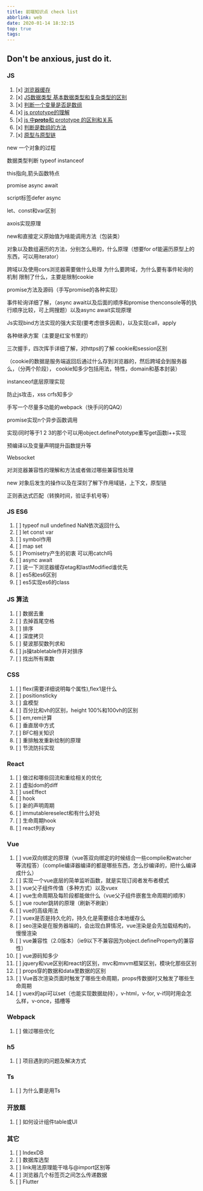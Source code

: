 ```yaml
---
title: 前端知识点 check list
abbrlink: web
date: 2020-01-14 18:32:15
top: true
tags:
---
```


## Don't be anxious, just do it.

<!-- more -->

### JS

1. [x] [浏览器缓存](/cache.html)
2. [x] [JS数据类型 基本数据类型和复杂类型的区别](/1405041715.html)
3. [x] [判断一个变量是否是数组](/isArray.html)
4. [x] [js prototype的理解](/prototype.html)
5. [x] [js 中**proto**和 prototype 的区别和关系](/proto.html)
6. [x] [判断是数组的方法](/isArray.html)
7. [x] [原型与原型链](/1015335320.html)

new 一个对象的过程

数据类型判断 typeof instanceof

this指向,箭头函数特点

promise async await

script标签defer async

let、const和var区别

axois实现原理

new和直接定义原始值为啥能调用方法（包装类）

对象以及数组遍历的方法，分别怎么用的，什么原理（想要for of能遍历原型上的东西，可以用iterator）

跨域以及使用cors浏览器需要做什么处理  为什么要跨域，为什么要有事件轮询的机制  限制了什么，主要是限制cookie

promise方法及源码（手写promise的各种实现）

事件轮询详细了解，（async await以及后面的顺序和promise thenconsole等的执行顺序比较，可上网搜题）以及async await实现原理

Js实现bind方法实现的强大实现(要考虑很多因素)，以及实现call，apply    


各种继承方案（主要是红宝书里的）

三次握手，四次挥手详细了解，对https的了解  cookie和session区别

（cookie的数据是服务端返回后通过什么存到浏览器的，然后跨域会到服务器么，（分两个阶段）， cookie知多少包括用法，特性，domain和基本封装）

instanceof底层原理实现

防止js攻击，xss crfs知多少

手写一个尽量多功能的webpack（快手问的QAQ）

promise实现n个异步函数调用

实现i同时等于1  2   3的那个可以用object.definePototype重写get函数i++实现

预编译以及变量声明提升函数提升等

Websocket

对浏览器兼容性的理解和方法或者做过哪些兼容性处理

new 对象后发生的操作以及在深刻了解下作用域链，上下文，原型链

正则表达式匹配（转换时间，验证手机号等）


### JS ES6
1. [ ] typeof null undefined NaN依次返回什么
2. [ ] let const var
3. [ ] symbol作用
4. [ ] map set
5. [ ] Promisetry产生的初衷 可以用catch吗
6. [ ] async await
8. [ ] 说一下浏览器缓存etag和lastModified谁优先
9. [ ] es5和es6区别
10. [ ] es5实现es6的class

### JS 算法

1. [ ] 数据去重
2. [ ] 去掉首尾空格
3. [ ] 排序
4. [ ] 深度拷贝
5. [ ] 斐波那契数列求和
6. [ ] js操tabletable作并对排序
7. [ ] 找出所有乘数

### CSS

1. [ ] flex(需要详细说明每个属性),flex1是什么
2. [ ] positionsticky
3. [ ] 盒模型
4. [ ] 百分比和vh的区别，height 100%和100vh的区别
5. [ ] em,rem计算
6. [ ] 垂直居中方式
7. [ ] BFC相关知识
8. [ ] 重排触发重新绘制的原理
9. [ ] 节流防抖实现

### React

1. [ ] 做过和哪些回流和重绘相关的优化
2. [ ] 虚拟dom的diff
3. [ ] useEffect
4. [ ] hook
5. [ ] 新的声明周期
6. [ ] immutablereselect和有什么好处
7. [ ] 生命周期hook
8. [ ] react列表key


### Vue
1. [ ] vue双向绑定的原理（vue答双向绑定的时候结合一些complie和watcher等流程答）（complie编译器编译的都是哪些东西，怎么抄编译的，把什么编译成什么）
2. [ ] 实现一个vue底层的简单监听函数，就是实现订阅者发布者模式
3. [ ] vue父子组件传值（多种方式）以及vuex
4. [ ] vue生命周期及每阶段都能做什么（vue父子组件嵌套生命周期的顺序）
5. [ ] vue router跳转的原理（刷新不刷新）
6. [ ] vue的高级用法
7. [ ] vuex是否是持久化的，持久化是需要结合本地缓存么
8. [ ] seo渲染是在服务器端的，会出现白屏情况，vue渲染是会先加载结构的，慢慢渲染
9. [ ] vue兼容性（2.0版本）（ie9以下不兼容因为object.defineProperty的兼容性）
10. [ ] vue源码知多少
11. [ ] jquery和vue区别和react的区别，mvc和mvvm框架区别，模块化那些区别
12. [ ] props穿的数据和data里数据的区别
13. [ ] Vue首次渲染页面时触发了哪些生命周期，props传数据时又触发了哪些生命周期
14. [ ] vuex的api可以set（也能实现数据劫持），v-html，v-for, v-if同时用会怎么样，v-once，插槽等



### Webpack

1. [ ] 做过哪些优化

### h5
1. [ ] 项目遇到的问题及解决方式

### Ts
1. [ ] 为什么要是用Ts

### 开放题
1. [ ] 如何设计组件table或UI

### 其它
1. [ ] IndexDB
2. [ ] 数据库选型
3. [ ] link用法原理能干啥与@import区别等
4. [ ] 浏览器几个标签页之间怎么传递数据
5. [ ] Flutter